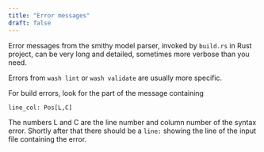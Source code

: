 ```yaml
---
title: "Error messages"
draft: false
---
```


<head>
  <meta name="robots" content="noindex">
</head>

Error messages from the smithy model parser, invoked by `build.rs` in Rust project, can be very long and detailed, sometimes more verbose than you need.

Errors from `wash lint` or `wash validate` are usually more specific.

For build errors, look for the part of the message containing

```
line_col: Pos[L,C]
```

The numbers L and C are the line number and column number of the syntax error. Shortly after that there should be a `line:` showing the line of the input file containing the error.
